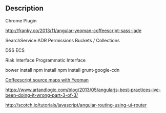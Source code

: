 Description
--------

Chrome Plugin

http://franky.co/2013/11/angular-yeoman-coffeescript-sass-jade

SearchService
ADR
	Permissions
	Buckets / Collections

DSS
ECS

Riak Interface
Programmatic Interface

bower install
npm install
npm install grunt-google-cdn



[Coffeescript source maps with Yeoman](http://mikefowler.me/2013/10/28/coffeescript-source-maps-with-yeoman/)

https://www.artandlogic.com/blog/2013/05/angularjs-best-practices-ive-been-doing-it-wrong-part-3-of-3/

http://scotch.io/tutorials/javascript/angular-routing-using-ui-router